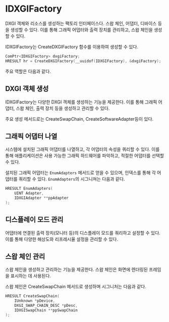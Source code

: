# IDXGIFactory
DXGI 객체와 리소스를 생성하는 팩토리 인터페이스다. 스왑 체인, 어댑터, 디바이스 등을 생성할 수 있다. 이를 통해 그래픽 어댑터와 출력 장치를 관리하고, 스왑 체인을 생성할 수 있다.

IDXGIFactory는 CreateDXGIFactory 함수를 이용하여 생성할 수 있다.

```cpp
ComPtr<IDXGIFactory> dxgiFactory;
HRESULT hr = CreateDXGIFactory(__uuidof(IDXGIFactory), &dxgiFactory);
```

주요 역할은 다음과 같다.

## DXGI 객체 생성
IDXGIFactory는 다양한 DXGI 객체를 생성하는 기능을 제공한다. 이를 통해 그래픽 어댑터, 스왑 체인, 출력 장치 등을 생성하고 관리할 수 있다.

주요 생성 메서드로는 CreateSwapChain, CreateSoftwareAdapter등이 있다.

## 그래픽 어댑터 나열
시스템에 설치된 그래픽 어댑터를 나열하고, 각 어댑터의 속성을 쿼리할 수 있다. 이를 통해 애플리케이션은 사용 가능한 그래픽 하드웨어를 파악하고, 적절한 어댑터를 선택할 수 있다.

설치된 그래픽 어댑터는 `EnumAdapters` 메서드로 얻을 수 있으며, 인덱스를 통해 각 어댑터를 쿼리할 수 있다. `EnumAdapters`의 시그니쳐는 다음과 같다.
```cpp
HRESULT EnumAdapters(
    UINT Adapter,
    IDXGIAdapter **ppAdapter
);
```

## 디스플레이 모드 관리
어댑터에 연결된 출력 장치(모니터 등)의 디스플레이 모드를 쿼리하고 설정할 수 있다. 이를 통해 다양한 해상도와 리프레시율 설정을 관리할 수 있다.

## 스왑 체인 관리
스왑 체인을 생성하고 관리하는 기능을 제공한다. 스왑 체인은 화면에 렌더링된 프레임을 표시하는 데 사용된다.

스왑 체인은 CreateSwapChain 메서드로 생성하며 시그니처는 다음과 같다.
```cpp
HRESULT CreateSwapChain(
    IUnknown *pDevice,
    DXGI_SWAP_CHAIN_DESC *pDesc,
    IDXGISwapChain **ppSwapChain
);
```